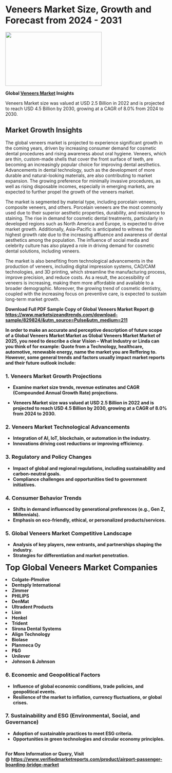 <H1>Veneers Market Size, Growth and Forecast from 2024 - 2031</H1><img class="aligncenter size-medium wp-image-584254" src="https://thirdeyenews.in/wp-content/uploads/2024/09/Global-Market-Research-300x168.jpeg" alt="" width="300" height="168" /><p><strong>Global&nbsp;<a href="https://www.marketsizeandtrends.com/download-sample/829824/&amp;utm_source=Pulse&amp;utm_medium=211">Veneers Market</a> Insights</strong></p><p>Veneers Market size was valued at USD 2.5 Billion in 2022 and is projected to reach USD 4.5 Billion by 2030, growing at a CAGR of 8.0% from 2024 to 2030.</p><p><h2>Market Growth Insights</h2> <p>The global veneers market is projected to experience significant growth in the coming years, driven by increasing consumer demand for cosmetic dental procedures and rising awareness about oral hygiene. Veneers, which are thin, custom-made shells that cover the front surface of teeth, are becoming an increasingly popular choice for improving dental aesthetics. Advancements in dental technology, such as the development of more durable and natural-looking materials, are also contributing to market expansion. The growing preference for minimally invasive procedures, as well as rising disposable incomes, especially in emerging markets, are expected to further propel the growth of the veneers market.</p> <p><strong></strong></p> <p>The market is segmented by material type, including porcelain veneers, composite veneers, and others. Porcelain veneers are the most commonly used due to their superior aesthetic properties, durability, and resistance to staining. The rise in demand for cosmetic dental treatments, particularly in developed regions such as North America and Europe, is expected to drive market growth. Additionally, Asia-Pacific is anticipated to witness the highest growth rate due to the increasing affluence and awareness of dental aesthetics among the population. The influence of social media and celebrity culture has also played a role in driving demand for cosmetic dental solutions, including veneers.</p> <p>The market is also benefiting from technological advancements in the production of veneers, including digital impression systems, CAD/CAM technologies, and 3D printing, which streamline the manufacturing process, improve precision, and reduce costs. As a result, the accessibility of veneers is increasing, making them more affordable and available to a broader demographic. Moreover, the growing trend of cosmetic dentistry, coupled with the increasing focus on preventive care, is expected to sustain long-term market growth.</p> <p><strong></p><p><span class=""><strong>Download Full PDF Sample Copy of Global Veneers Market Report</strong> @ <a href="https://www.marketsizeandtrends.com/download-sample/829824/&amp;utm_source=Pulse&amp;utm_medium=211" target="_blank">https://www.marketsizeandtrends.com/download-sample/829824/&amp;utm_source=Pulse&amp;utm_medium=211</a></span></p><p>In order to make an accurate and perceptive description of future scope of a Global&nbsp;Veneers Market Market as Global&nbsp;Veneers Market Market of 2025, you need to describe a clear Vision &ndash; What Industry or Linda can you think of for example: Quote from a Technology, healthcare, automotive, renewable energy, name the market you are Reffering to. However, some general trends and factors usually impact market reports and their future outlook include:</p><h3>1.&nbsp;<strong>Veneers Market Growth Projections</strong></h3><ul><li>Examine market size trends, revenue estimates and CAGR (Compounded Annual Growth Rate) projections.</li><li><p>Veneers Market size was valued at USD 2.5 Billion in 2022 and is projected to reach USD 4.5 Billion by 2030, growing at a CAGR of 8.0% from 2024 to 2030.</p></li></ul><h3>2.&nbsp;<strong>Veneers Market Technological Advancements</strong></h3><ul><li>Integration of AI, IoT, blockchain, or automation in the industry.</li><li>Innovations driving cost reductions or improving efficiency.</li></ul><h3>3.&nbsp;<strong>Regulatory and Policy Changes</strong></h3><ul><li>Impact of global and regional regulations, including sustainability and carbon-neutral goals.</li><li>Compliance challenges and opportunities tied to government initiatives.</li></ul><h3>4.&nbsp;<strong>Consumer Behavior Trends</strong></h3><ul><li>Shifts in demand influenced by generational preferences (e.g., Gen Z, Millennials).</li><li>Emphasis on eco-friendly, ethical, or personalized products/services.</li></ul><h3>5.&nbsp;<strong>Global Veneers Market Competitive Landscape</strong></h3><ul><li>Analysis of key players, new entrants, and partnerships shaping the industry.</li><li>Strategies for differentiation and market penetration.</li></ul><p data-pm-slice="1 1 []"><span style="color: inherit; font-family: inherit; font-size: 25px;">Top Global Veneers Market Companies</span></p><div class="" data-test-id=""><p><li>Colgate-Plmolive</li><li> Dentsply International</li><li> Zimmer</li><li> PHILIPS</li><li> DenMat</li><li> Ultradent Products</li><li> Lion</li><li> Henkel</li><li> Trident</li><li> Sirona Dental Systems</li><li> Align Technology</li><li> Biolase</li><li> Planmeca Oy</li><li> P&G</li><li> Unilever</li><li> Johnson & Johnson</li></p></div><h3>6.&nbsp;<strong>Economic and Geopolitical Factors</strong></h3><ul><li>Influence of global economic conditions, trade policies, and geopolitical events.</li><li>Resilience of the market to inflation, currency fluctuations, or global crises.</li></ul><h3>7.&nbsp;<strong>Sustainability and ESG (Environmental, Social, and Governance)</strong></h3><ul><li>Adoption of sustainable practices to meet ESG criteria.</li><li>Opportunities in green technologies and circular economy principles.</li></ul><h2><strong style="font-size: 14px;">For More Information or Query, Visit @&nbsp;</strong><a style="background-color: #ffffff; font-size: 14px;" href="https://www.marketsizeandtrends.com/report/veneers-market/" target="_blank">https://www.verifiedmarketreports.com/product/airport-passenger-boarding-bridge-market</a></h2>

